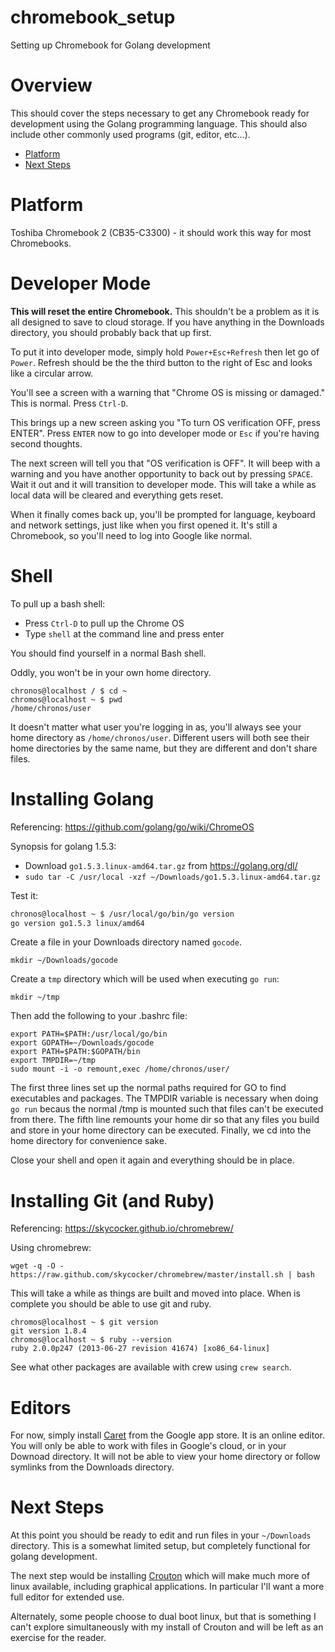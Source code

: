 # chromebook_setup
Setting up Chromebook for Golang development

# Overview
This should cover the steps necessary to get any Chromebook ready for development using the Golang programming language.  This should also include other commonly used programs (git, editor, etc...).

* [Platform](#platform)
* [Next Steps](#next-steps)

# Platform
Toshiba Chromebook 2 (CB35-C3300) - it should work this way for most Chromebooks.

# Developer Mode
**This will reset the entire Chromebook.**  This shouldn't be a problem as it is all designed to save to cloud storage.  If you have anything in the Downloads directory, you should probably back that up first.

To put it into developer mode, simply hold `Power+Esc+Refresh` then let go of `Power`.  Refresh should be the the third button to the right of Esc and looks like a circular arrow.

You'll see a screen with a warning that "Chrome OS is missing or damaged."  This is normal.  Press `Ctrl-D`.

This brings up a new screen asking you "To turn OS verification OFF, press ENTER".  Press `ENTER` now to go into developer mode or `Esc` if you're having second thoughts.

The next screen will tell you that "OS verification is OFF".  It will beep with a warning and you have another opportunity to back out by pressing `SPACE`.  Wait it out and it will transition to developer mode.  This will take a while as local data will be cleared and everything gets reset.

When it finally comes back up, you'll be prompted for language, keyboard and network settings, just like when you first opened it.  It's still a Chromebook, so you'll need to log into Google like normal.

# Shell
To pull up a bash shell:
* Press `Ctrl-D` to pull up the Chrome OS
* Type `shell` at the command line and press enter

You should find yourself in a normal Bash shell.  

Oddly, you won't be in your own home directory.

```
chronos@localhost / $ cd ~
chromos@localhost ~ $ pwd
/home/chronos/user
```
It doesn't matter what user you're logging in as, you'll always see your home directory as `/home/chronos/user`.  Different users will both see their home directories by the same name, but they are different and don't share files.

# Installing Golang
Referencing: https://github.com/golang/go/wiki/ChromeOS

Synopsis for golang 1.5.3:
* Download `go1.5.3.linux-amd64.tar.gz` from https://golang.org/dl/
* ```sudo tar -C /usr/local -xzf ~/Downloads/go1.5.3.linux-amd64.tar.gz```

Test it:
```bash
chronos@localhost ~ $ /usr/local/go/bin/go version
go version go1.5.3 linux/amd64
```

Create a file in your Downloads directory named `gocode`.
```
mkdir ~/Downloads/gocode
```

Create a `tmp` directory which will be used when executing `go run`:
```
mkdir ~/tmp
```

Then add the following to your .bashrc file:
```
export PATH=$PATH:/usr/local/go/bin
export GOPATH=~/Downloads/gocode
export PATH=$PATH:$GOPATH/bin
export TMPDIR=~/tmp
sudo mount -i -o remount,exec /home/chronos/user/
```
The first three lines set up the normal paths required for GO to find executables and packages.  The TMPDIR variable is necessary when doing `go run` becaus the normal /tmp is mounted such that files can't be executed from there.  The fifth line remounts your home dir so that any files you build and store in your home directory can be executed.  Finally, we cd into the home directory for convenience sake.

Close your shell and open it again and everything should be in place.

# Installing Git (and Ruby)
Referencing: https://skycocker.github.io/chromebrew/

Using chromebrew:
```
wget -q -O - https://raw.github.com/skycocker/chromebrew/master/install.sh | bash
```
This will take a while as things are built and moved into place.  When is complete you should be able to use git and ruby.
```
chromos@localhost ~ $ git version
git version 1.8.4
chromos@localhost ~ $ ruby --version
ruby 2.0.0p247 (2013-06-27 revision 41674) [xo86_64-linux]
```

See what other packages are available with crew using `crew search`.

# Editors

For now, simply install [Caret](https://chrome.google.com/webstore/detail/caret/fljalecfjciodhpcledpamjachpmelml?hl=en) from the Google app store.  It is an online editor.  You will only be able to work with files in Google's cloud, or in your Downoad directory.  It will not be able to view your home directory or follow symlinks from the Downloads directory.

# Next Steps
At this point you should be ready to edit and run files in your `~/Downloads` directory.  This is a somewhat limited setup, but completely functional for golang development.

The next step would be installing [Crouton](https://github.com/dnschneid/crouton) which will make much more of linux available, including graphical applications.  In particular I'll want a more full editor for extended use.

Alternately, some people choose to dual boot linux, but that is something I can't explore simultaneously with my install of Crouton and will be left as an exercise for the reader.
